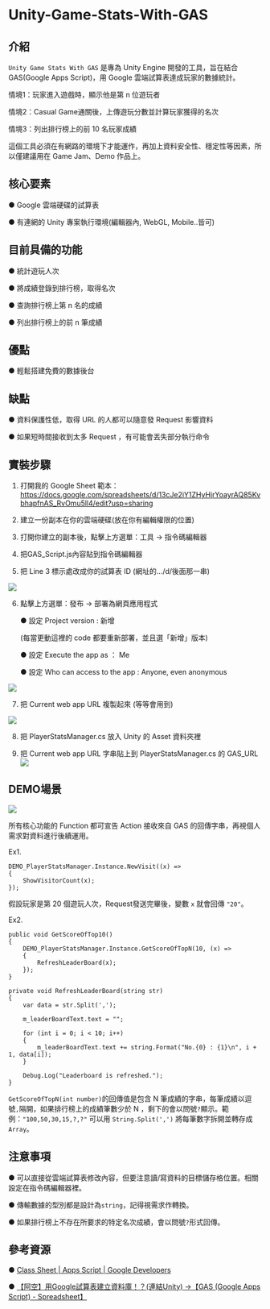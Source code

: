 # Unity-Game-Stats-With-GAS

## 介紹
`Unity Game Stats With GAS` 是專為 Unity Engine 開發的工具，旨在結合 GAS(Google Apps Script)，用 Google 雲端試算表達成玩家的數據統計。

情境1：玩家進入遊戲時，顯示他是第 n 位遊玩者

情境2：Casual Game通關後，上傳遊玩分數並計算玩家獲得的名次

情境3：列出排行榜上的前 10 名玩家成績

這個工具必須在有網路的環境下才能運作，再加上資料安全性、穩定性等因素，所以僅建議用在 Game Jam、Demo 作品上。

## 核心要素
● Google 雲端硬碟的試算表

● 有連網的 Unity 專案執行環境(編輯器內, WebGL, Mobile..皆可)

## 目前具備的功能
● 統計遊玩人次

● 將成績登錄到排行榜，取得名次

● 查詢排行榜上第 n 名的成績

● 列出排行榜上的前 n 筆成績

## 優點
● 輕鬆搭建免費的數據後台

## 缺點
● 資料保護性低，取得 URL 的人都可以隨意發 Request 影響資料

● 如果短時間接收到太多 Request ，有可能會丟失部分執行命令

## 實裝步驟
1. 打開我的 Google Sheet 範本：https://docs.google.com/spreadsheets/d/13cJe2iY1ZHyHjrYoayrAQ85KvbhapfnAS_RvOmu5ll4/edit?usp=sharing

2. 建立一份副本在你的雲端硬碟(放在你有編輯權限的位置)

3. 打開你建立的副本後，點擊上方選單：工具 -> 指令碼編輯器

4. 把GAS_Script.js內容貼到指令碼編輯器

5. 把 Line 3 標示處改成你的試算表 ID (網址的.../d/後面那一串)

![](https://i.imgur.com/RKSBYrc.png)

6. 點擊上方選單：發布 -> 部署為網頁應用程式

    ● 設定 Project version : 新增 

    (每當更動這裡的 code 都要重新部署，並且選「新增」版本)

    ● 設定 Execute the app as ： Me

    ● 設定 Who can access to the app : Anyone, even anonymous

![](https://i.imgur.com/JrbiqWY.png)

7. 把 Current web app URL 複製起來 (等等會用到)

![](https://i.imgur.com/udcTwo6.png)

8. 把 PlayerStatsManager.cs 放入 Unity 的 Asset 資料夾裡

9. 把 Current web app URL 字串貼上到 PlayerStatsManager.cs 的 GAS_URL
![](https://i.imgur.com/4g2offe.png)

## DEMO場景
![](https://i.imgur.com/FK9lBrF.png)


所有核心功能的 Function 都可宣告 Action<string> 接收來自 GAS 的回傳字串，再視個人需求對資料進行後續運用。

Ex1.
```
DEMO_PlayerStatsManager.Instance.NewVisit((x) =>
{
    ShowVisitorCount(x);
});
```
假設玩家是第 20 個遊玩人次，Request發送完畢後，變數 `x` 就會回傳 `"20"`。

Ex2.
```
public void GetScoreOfTop10()
{
    DEMO_PlayerStatsManager.Instance.GetScoreOfTopN(10, (x) =>
    {
        RefreshLeaderBoard(x);
    });
}

private void RefreshLeaderBoard(string str)
{
    var data = str.Split(',');

    m_leaderBoardText.text = "";

    for (int i = 0; i < 10; i++)
    {
        m_leaderBoardText.text += string.Format("No.{0} : {1}\n", i + 1, data[i]);
    }

    Debug.Log("Leaderboard is refreshed.");
}
```

`GetScoreOfTopN(int number)`的回傳值是包含 N 筆成績的字串，每筆成績以逗號`,`隔開，如果排行榜上的成績筆數少於 N ，剩下的會以問號`?`顯示。範例：`"100,50,30,15,?,?"`
可以用 `String.Split(',')` 將每筆數字拆開並轉存成 `Array`。

## 注意事項
● 可以直接從雲端試算表修改內容，但要注意讀/寫資料的目標儲存格位置。相關設定在指令碼編輯器裡。

● 傳輸數據的型別都是設計為`string`，記得視需求作轉換。

● 如果排行榜上不存在所要求的特定名次成績，會以問號`?`形式回傳。

## 參考資源
● [Class Sheet | Apps Script | Google Developers](https://developers.google.com/apps-script/reference/spreadsheet/sheet)

● [【阿空】用Google試算表建立資料庫！？(連結Unity) →【GAS (Google Apps Script) - Spreadsheet】](https://youtu.be/SfRXsiuzbCI)

